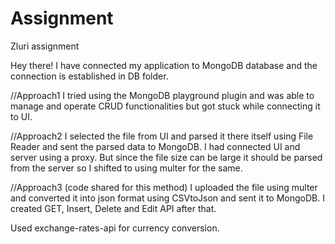 # Assignment
Zluri assignment

Hey there!
I have connected my application to MongoDB database and the connection is established in DB folder. 

//Approach1
I tried using the MongoDB playground plugin and was able to manage and operate CRUD functionalities but got stuck while connecting it to UI.

//Approach2
I selected the file from UI and parsed it there itself using File Reader and sent the parsed data to MongoDB. I had connected UI and server using a proxy. But since the file size can be large it should be parsed from the server so I shifted to using multer for the same.

//Approach3 (code shared for this method)
I uploaded the file using multer and converted it into json format using CSVtoJson and sent it to MongoDB. I created GET, Insert, Delete and Edit API after that.

Used exchange-rates-api for currency conversion. 
